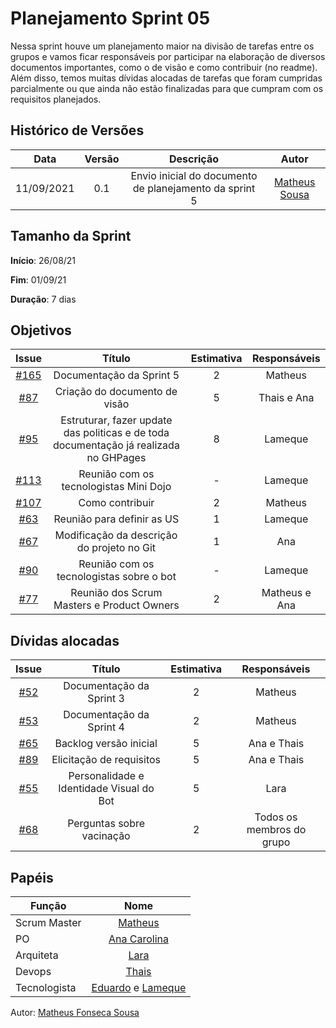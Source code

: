 # Planejamento Sprint 05

Nessa sprint houve um planejamento maior na divisão de tarefas entre os grupos e vamos ficar responsáveis por participar na elaboração de diversos documentos importantes,
como o de visão e como contribuir (no readme). Além disso, temos muitas dívidas alocadas de tarefas que foram cumpridas parcialmente ou que ainda não estão finalizadas para que cumpram com os requisitos planejados.

## Histórico de Versões


| Data       | Versão | Descrição                      | Autor             |
| :--------: | :----: | :----------:                   | :---------------: |
| 11/09/2021 |    0.1   | Envio inicial do documento de planejamento da sprint 5 | [Matheus Sousa](https://github.com/https://github.com/gatotabaco)|

## Tamanho da Sprint

**Início**: 26/08/21

**Fim**: 01/09/21

**Duração**: 7 dias

## Objetivos

| Issue |            Título            | Estimativa|        Responsáveis         | 
|:-----:|:----------------------------:|:---------:|:---------------------------:|
| [#165](https://github.com/fga-eps-mds/2021-1-Bot/issues/165) | Documentação da Sprint 5 | 2 | Matheus |
| [#87](https://github.com/fga-eps-mds/2021-1-Bot/issues/87) | Criação do documento de visão | 5 | Thais e Ana |
| [#95](https://github.com/fga-eps-mds/2021-1-Bot/issues/95) | Estruturar, fazer update das politicas e de toda documentação já realizada no GHPages | 8 | Lameque |
| [#113](https://github.com/fga-eps-mds/2021-1-Bot/issues/113) | Reunião com os tecnologistas Mini Dojo | - | Lameque |
| [#107](https://github.com/fga-eps-mds/2021-1-Bot/issues/107) | Como contribuir | 2 | Matheus |
| [#63](https://github.com/fga-eps-mds/2021-1-Bot/issues/63) | Reunião para definir as US | 1 | Lameque |
| [#67](https://github.com/fga-eps-mds/2021-1-Bot/issues/67) | Modificação da descrição do projeto no Git | 1 | Ana |
| [#90](https://github.com/fga-eps-mds/2021-1-Bot/issues/90) | Reunião com os tecnologistas sobre o bot | - | Lameque |
| [#77](https://github.com/fga-eps-mds/2021-1-Bot/issues/77) | Reunião dos Scrum Masters e Product Owners | 2 | Matheus e Ana |

## Dívidas alocadas
| Issue |            Título            |      Estimativa     |        Responsáveis         | 
|:-----:|:----------------------------:|:-------------------:|:---------------------------:|
| [#52](https://github.com/fga-eps-mds/2021-1-Bot/issues/52) | Documentação da Sprint 3 | 2 | Matheus |
| [#53](https://github.com/fga-eps-mds/2021-1-Bot/issues/53) | Documentação da Sprint 4 | 2 | Matheus |
| [#65](https://github.com/fga-eps-mds/2021-1-Bot/issues/65) | Backlog versão inicial | 5 | Ana e Thais |
| [#89](https://github.com/fga-eps-mds/2021-1-Bot/issues/89) | Elicitação de requisitos | 5 | Ana e Thais |
| [#55](https://github.com/fga-eps-mds/2021-1-Bot/issues/55) | Personalidade e Identidade Visual do Bot | 5 | Lara |
| [#68](https://github.com/fga-eps-mds/2021-1-Bot/issues/68) | Perguntas sobre vacinação | 2 | Todos os membros do grupo | 

## Papéis

|      Função      |            Nome            |
|------------------|:--------------------------:|
| Scrum Master | [Matheus](https://github.com/gatotabaco) |
| PO | [Ana Carolina](https://github.com/AnaCarolinaRodriguesLeite) |
| Arquiteta | [Lara](https://github.com/gatotabaco) |
| Devops | [Thais](https://github.com/thais-ra) |
| Tecnologista | [Eduardo]() e [Lameque](https://github.com/LamequeFernandes) |

Autor: [Matheus Fonseca Sousa](https://github.com/gatotabaco)


